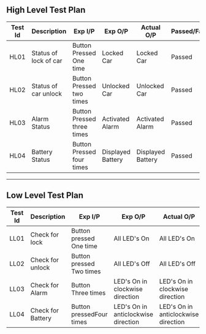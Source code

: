

## High Level Test Plan
| Test Id | Description | Exp I/P | Exp O/P | Actual O/P | Passed/Failed |
|---------|-------------|---------|---------|------------|---------------|
| HL01 | Status of lock of car | Button Pressed One time | Locked Car | Locked Car | Passed |
| HL02 | Status of car unlock | Button Pressed two times | Unlocked Car | Unlocked Car | Passed |
| HL03 | Alarm Status | Button Pressed three times | Activated Alarm | Activated Alarm | Passed |
| HL04 | Battery Status | Button Pressed four times | Displayed Battery | Displayed Battery | Passed | 

-----------------------------------------------------------------------------------------------------------------

## Low Level Test Plan
| Test Id | Description | Exp I/P | Exp O/P | Actual O/P | Passed/Failed |
|---------|-------------|---------|---------|------------|---------------|
| LL01 | Check for lock | Button pressed One time | All LED's On | All LED's On | Passed |
| LL02 | Check for unlock | Button pressed Two times | All LED's Off | All LED's Off | Passed |
| LL03 | Check for Alarm | Button Three times | LED's On in clockwise direction | LED's On in clockwise direction | Passed |
| LL04 | Check for Battery | Button pressedFour times | LED's On in anticlockwise direction | LED's On in anticlockwise direction | Passed | 
 
